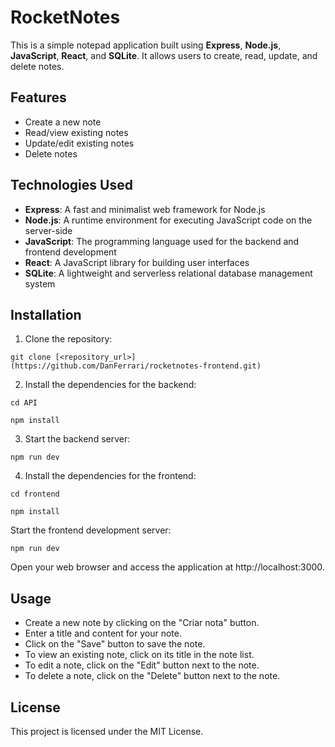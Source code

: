 # RocketNotes

This is a simple notepad application built using **Express**, **Node.js**, **JavaScript**, **React**, and **SQLite**. It allows users to create, read, update, and delete notes.

## Features

- Create a new note
- Read/view existing notes
- Update/edit existing notes
- Delete notes

## Technologies Used

- **Express**: A fast and minimalist web framework for Node.js
- **Node.js**: A runtime environment for executing JavaScript code on the server-side
- **JavaScript**: The programming language used for the backend and frontend development
- **React**: A JavaScript library for building user interfaces
- **SQLite**: A lightweight and serverless relational database management system

## Installation

1. Clone the repository:

```git clone [<repository_url>](https://github.com/DanFerrari/rocketnotes-frontend.git)```

2. Install the dependencies for the backend:

```cd API```

```npm install```

3. Start the backend server:

```npm run dev ```


4. Install the dependencies for the frontend:

```cd frontend```

```npm install```

Start the frontend development server:

```npm run dev```

Open your web browser and access the application at http://localhost:3000.

## Usage

- Create a new note by clicking on the "Criar nota" button.
- Enter a title and content for your note.
- Click on the "Save" button to save the note.
- To view an existing note, click on its title in the note list.
- To edit a note, click on the "Edit" button next to the note.
- To delete a note, click on the "Delete" button next to the note.

## License

This project is licensed under the MIT License.
